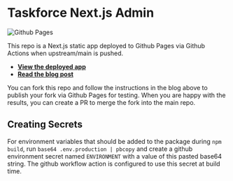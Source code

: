# Taskforce Next.js Admin

![Github Pages](https://github.com/taskforce-services/taskforce-next-admin/actions/workflows/deploy.yml/badge.svg)

This repo is a Next.js static app deployed to Github Pages via Github Actions when upstream/main is pushed.

- **[View the deployed app](https://taskforce-services.github.io/taskforce-next-admin/)**
- **[Read the blog post](https://gregrickaby.blog/article/nextjs-github-pages)**

You can fork this repo and follow the instructions in the blog above to publish your fork via Github Pages
for testing. When you are happy with the results, you can create a PR to merge the fork into the main repo.

## Creating Secrets

For environment variables that should be added to the package during `npm build`, run `base64 .env.production | pbcopy`
and create a github environment secret named `ENVIRONMENT` with a value of this pasted base64 string. The github
workflow action is configured to use this secret at build time.
